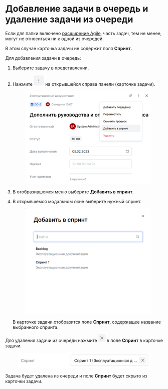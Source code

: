 # Добавление задачи в очередь и удаление задачи из очереди

Если для папки включено [расширение Agile](dobavlenie-zadachi-v-ochered-i-udalenie-zadachi-iz-ocheredi.md#rabota-s-rasshireniyami), часть задач, тем не менее, могут не относиться ни к одной из очередей.

В этом случае карточка задачи не содержит поля **Спринт**.

Для добавления задачи в очередь:

1. Выберите задачу в представлении.
2.  Нажмите <img src="../../../../.gitbook/assets/изображение (81) (1).png" alt="" data-size="line">на открывшейся справа панели (карточке задачи).

    <figure><img src="../../../../.gitbook/assets/изображение (110).png" alt=""><figcaption></figcaption></figure>
3. В отобразившемся меню выберите **Добавить в спринт**.
4.  В открывшемся модальном окне выберите нужный спринт.

    <figure><img src="../../../../.gitbook/assets/изображение (71).png" alt=""><figcaption></figcaption></figure>

    В карточке задачи отобразится поле **Спринт**, содержащее название выбранного спринта.

Для удаления задачи из очереди нажмите <img src="../../../../.gitbook/assets/изображение (1) (1) (1) (1) (1) (1) (1) (1) (1) (1) (1) (1) (1) (1) (1) (1) (1) (1) (1) (1).png" alt="" data-size="line"> в поле **Спринт** в карточке задачи.

<figure><img src="../../../../.gitbook/assets/изображение (10) (2).png" alt=""><figcaption></figcaption></figure>

Задача будет удалена из очереди и поле **Спринт** будет скрыто из карточки задачи.
